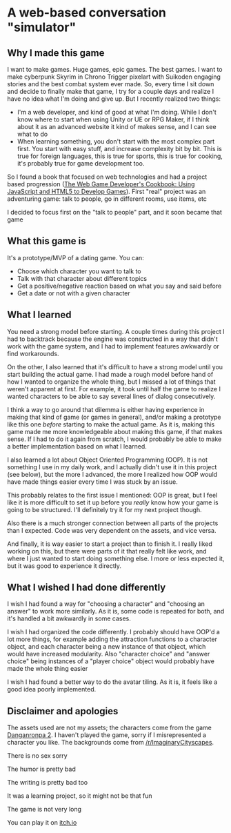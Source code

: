 # A web-based conversation "simulator"

## Why I made this game
I want to make games. Huge games, epic games. The best games. I want to make cyberpunk Skyrim in Chrono Trigger pixelart with Suikoden engaging stories and the best combat system ever made.
So, every time I sit down and decide to finally make that game, I try for a couple days and realize I have no idea what I'm doing and give up.
But I recently realized two things:
- I'm a web developer, and kind of good at what I'm doing. While I don't know where to start when using Unity or UE or RPG Maker, if I think about it as an advanced website it kind of makes sense, and I can see what to do
- When learning something, you don't start with the most complex part first. You start with easy stuff, and increase complexity bit by bit. This is true for foreign languages, this is true for sports, this is true for cooking, it's probably true for game development too.

So I found a book that focused on web technologies and had a project based progression ([The Web Game Developer's Cookbook: Using JavaScript and HTML5 to Develop Games](https://www.amazon.com/dp/B00C0OBZIU)). First "real" project was an adventuring game: talk to people, go in different rooms, use items, etc

I decided to focus first on the "talk to people" part, and it soon became that game

## What this game is
It's a prototype/MVP of a dating game. You can:

- Choose which character you want to talk to
- Talk with that character about different topics
- Get a positive/negative reaction based on what you say and said before
- Get a date or not with a given character

## What I learned

You need a strong model before starting. A couple times during this project I had to backtrack because the engine was constructed in a way that didn't work with the game system, and I had to implement features awkwardly or find workarounds.

On the other, I also learned that it's difficult to have a strong model until you start building the actual game. I had made a rough model before hand of how I wanted to organize the whole thing, but I missed a lot of things that weren't apparent at first. For example, it took until half the game to realize I wanted characters to be able to say several lines of dialog consecutively. 

I think a way to go around that dilemma is either having experience in making that kind of game (or games in general), and/or making a prototype like this one *before* starting to make the actual game. As it is, making this game made me more knowledgeable about making this game, if that makes sense. If I had to do it again from scratch, I would probably be able to make a better implementation based on what I learned.

I also learned a lot about Object Oriented Programming (OOP). It is not something I use in my daily work, and I actually didn't use it in this project (see below), but the more I advanced, the more I realized how OOP would have made things easier every time I was stuck by an issue.

This probably relates to the first issue I mentioned: OOP is great, but I feel like it is more difficult to set it up before you *really* know how your game is going to be structured. I'll definitely try it for my next project though.

Also there is a much stronger connection between all parts of the projects than I expected. Code was very dependent on the assets, and vice versa.

And finally, it is way easier to start a project than to finish it. I really liked working on this, but there were parts of it that really felt like work, and where I just wanted to start doing something else. I more or less expected it, but it was good to experience it directly.

## What I wished I had done differently

I wish I had found a way for "choosing a character" and "choosing an answer" to work more similarly. As it is, some code is repeated for both, and it's handled a bit awkwardly in some cases.

I wish I had organized the code differently. I probably should have OOP'd a lot more things, for example adding the attraction functions to a character object, and each character being a new instance of that object, which would have increased modularity. Also "character choice" and "answer choice" being instances of a "player choice" object would probably have made the whole thing easier

I wish I had found a better way to do the avatar tiling. As it is, it feels like a good idea poorly implemented.

## Disclaimer and apologies
The assets used are not my assets; the characters come from the game [Danganronpa 2](https://store.steampowered.com/app/413420/Danganronpa_2_Goodbye_Despair/). I haven't played the game, sorry if I misrepresented a character you like. The backgrounds come from [/r/ImaginaryCityscapes](https://www.reddit.com/r/ImaginaryCityscapes/).

There is no sex sorry

The humor is pretty bad

The writing is pretty bad too

It was a learning project, so it might not be that fun

The game is not very long

You can play it on [itch.io](https://mikalichou.itch.io/a-dating-simulator)
